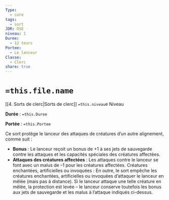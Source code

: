```yaml
---
Type:
  - core
tags:
  - sort
JDR: OSE
niveau: 1
Duree:
  - 12 tours
Portee:
  - Le lanceur
Classe:
  - Clerc
share: true
---
```

# `=this.file.name`  

[[4. Sorts de clerc|Sorts de clerc]] `=this.niveau`e Niveau

**Durée** : `=this.Duree` 

**Portée** : `=this.Portee`

Ce sort protège le lanceur des attaques de créatures d’un autre alignement, comme suit :

- **Bonus** : Le lanceur reçoit un bonus de +1 à ses jets de sauvegarde contre les attaques et les capacités spéciales des créatures affectées.
- **Attaques des créatures affectées** : Les attaques contre le lanceur se font avec un malus de –1 pour les créatures affectées.
Créatures enchantées, artificielles ou invoquées : En outre, le sort empêche les créatures enchantées, artificielles ou invoquées d’attaquer le lanceur en mêlée (mais pas à distance). Si le lanceur attaque une telle créature en mêlée, la protection est levée – le lanceur conserve toutefois les bonus aux jets de sauvegarde et les malus à l’attaque indiqués ci-dessus.